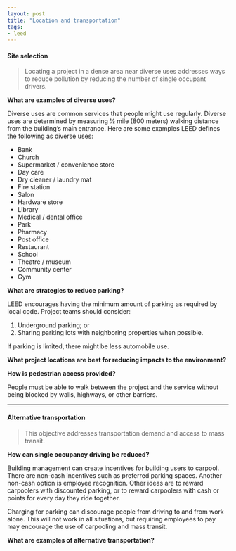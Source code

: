 ```yaml
---
layout: post
title: "Location and transportation"
tags:
- leed
---
```


#### Site selection

> Locating a project in a dense area near diverse uses addresses ways to reduce pollution by reducing the number of single occupant drivers.

__What are examples of diverse uses?__

Diverse uses are common services that people might use regularly. Diverse uses are determined by measuring 1⁄2 mile (800 meters) walking distance from the building’s main entrance. Here are some examples LEED defines the following as diverse uses:

- Bank
- Church
- Supermarket / convenience store
- Day care
- Dry cleaner / laundry mat
- Fire station
- Salon
- Hardware store
- Library
- Medical / dental office
- Park
- Pharmacy
- Post office
- Restaurant
- School
- Theatre / museum
- Community center
- Gym

__What are strategies to reduce parking?__

LEED encourages having the minimum amount of parking as required by local code. Project teams should consider:

1. Underground parking; or 
2. Sharing parking lots with neighboring properties when possible.

If parking is limited, there might be less automobile use.

__What project locations are best for reducing impacts to the environment?__

__How is pedestrian access provided?__

People must be able to walk between the project and the service without being blocked by walls, highways, or other barriers.

---

#### Alternative transportation

> This objective addresses transportation demand and access to mass transit.

__How can single occupancy driving be reduced?__

Building management can create incentives for building users to carpool. There are non-cash incentives such as preferred parking spaces. Another non-cash option is employee recognition. Other ideas are to reward carpoolers with discounted parking, or to reward carpoolers with cash or points for every day they ride together. 

Charging for parking can discourage people from driving to and from work alone. This will not work in all situations, but requiring employees to pay may encourage the use of carpooling and mass transit.


__What are examples of alternative transportation?__